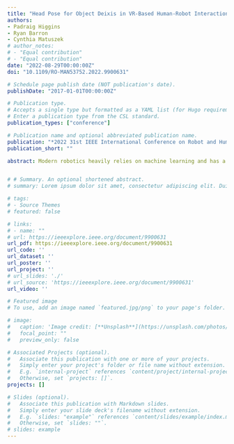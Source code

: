 ```yaml
---
title: "Head Pose for Object Deixis in VR-Based Human-Robot Interaction"
authors:
- Padraig Higgins
- Ryan Barron
- Cynthia Matuszek
# author_notes:
# - "Equal contribution"
# - "Equal contribution"
date: "2022-08-29T00:00:00Z"
doi: "10.1109/RO-MAN53752.2022.9900631"

# Schedule page publish date (NOT publication's date).
publishDate: "2017-01-01T00:00:00Z"

# Publication type.
# Accepts a single type but formatted as a YAML list (for Hugo requirements).
# Enter a publication type from the CSL standard.
publication_types: ["conference"]

# Publication name and optional abbreviated publication name.
publication: "*2022 31st IEEE International Conference on Robot and Human Interactive Communication (RO-MAN)*"
publication_short: ""

abstract: Modern robotics heavily relies on machine learning and has a growing need for training data. Advances and commercialization of virtual reality (VR) present an opportunity to use VR as a tool to gather such data for human-robot interactions. We present the Robot Interaction in VR simulator, which allows human participants to interact with simulated robots and environments in real-time. We are particularly interested in spoken interactions between the human and robot, which can be combined with the robot’s sensory data for language grounding. To demonstrate the utility of the simulator, we describe a study which investigates whether a user’s head pose can serve as a proxy for gaze in a VR object selection task. Participants were asked to describe a series of known objects, providing approximate labels for the focus of attention. We demonstrate that using a concept of gaze derived from head pose can be used to effectively narrow the set of objects that are the target of participants’ attention and linguistic descriptions.


# # Summary. An optional shortened abstract.
# summary: Lorem ipsum dolor sit amet, consectetur adipiscing elit. Duis posuere tellus ac convallis placerat. Proin tincidunt magna sed ex sollicitudin condimentum.

# tags:
# - Source Themes
# featured: false

# links:
# - name: ""
# url: https://ieeexplore.ieee.org/document/9900631
url_pdf: https://ieeexplore.ieee.org/document/9900631
url_code: ''
url_dataset: ''
url_poster: ''
url_project: ''
# url_slides: './'
# url_source: 'https://ieeexplore.ieee.org/document/9900631'
url_video: ''

# Featured image
# To use, add an image named `featured.jpg/png` to your page's folder.

# image:
#   caption: 'Image credit: [**Unsplash**](https://unsplash.com/photos/jdD8gXaTZsc)'
#   focal_point: ""
#   preview_only: false

# Associated Projects (optional).
#   Associate this publication with one or more of your projects.
#   Simply enter your project's folder or file name without extension.
#   E.g. `internal-project` references `content/project/internal-project/index.md`.
#   Otherwise, set `projects: []`.
projects: []

# Slides (optional).
#   Associate this publication with Markdown slides.
#   Simply enter your slide deck's filename without extension.
#   E.g. `slides: "example"` references `content/slides/example/index.md`.
#   Otherwise, set `slides: ""`.
# slides: example
---
```


<!-- {{% callout note %}}
Click the *Cite* button above to demo the feature to enable visitors to import publication metadata into their reference management software.
{{% /callout %}}

{{% callout note %}}
Create your slides in Markdown - click the *Slides* button to check out the example.
{{% /callout %}}

Add the publication's **full text** or **supplementary notes** here. You can use rich formatting such as including [code, math, and images](https://docs.hugoblox.com/content/writing-markdown-latex/). -->
